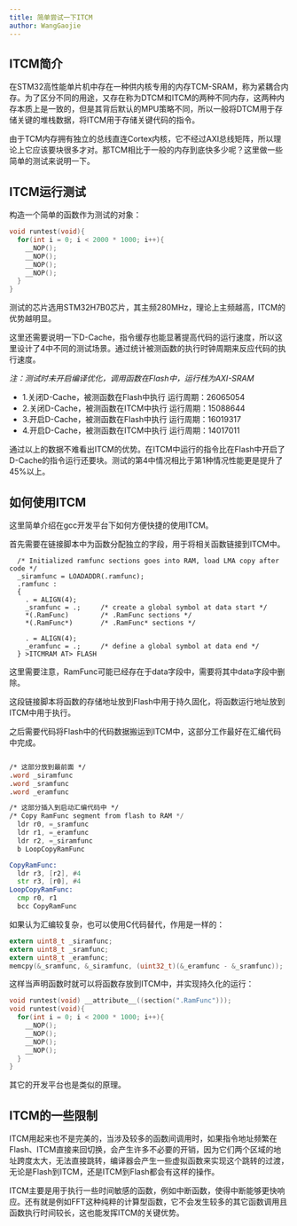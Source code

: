 ```yaml
---
title: 简单尝试一下ITCM
author: WangGaojie
---
```


## ITCM简介
在STM32高性能单片机中存在一种供内核专用的内存TCM-SRAM，称为紧耦合内存。为了区分不同的用途，又存在称为DTCM和ITCM的两种不同内存，这两种内存本质上是一致的，但是其背后默认的MPU策略不同，所以一般将DTCM用于存储关键的堆栈数据，将ITCM用于存储关键代码的指令。

由于TCM内存拥有独立的总线直连Cortex内核，它不经过AXI总线矩阵，所以理论上它应该要块很多才对。那TCM相比于一般的内存到底快多少呢？这里做一些简单的测试来说明一下。

## ITCM运行测试
构造一个简单的函数作为测试的对象：
```c
void runtest(void){
  for(int i = 0; i < 2000 * 1000; i++){
    __NOP();
    __NOP();
    __NOP();
    __NOP();
  }
}
```

测试的芯片选用STM32H7B0芯片，其主频280MHz，理论上主频越高，ITCM的优势越明显。

这里还需要说明一下D-Cache，指令缓存也能显著提高代码的运行速度，所以这里设计了4中不同的测试场景。通过统计被测函数的执行时钟周期来反应代码的执行速度。

*注：测试时未开启编译优化，调用函数在Flash中，运行栈为AXI-SRAM*

- 1.关闭D-Cache，被测函数在Flash中执行
运行周期：26065054
- 2.关闭D-Cache，被测函数在ITCM中执行
运行周期：15088644
- 3.开启D-Cache，被测函数在Flash中执行
运行周期：16019317
- 4.开启D-Cache，被测函数在ITCM中执行
运行周期：14017011

通过以上的数据不难看出ITCM的优势。在ITCM中运行的指令比在Flash中开启了D-Cache的指令运行还要块。测试的第4中情况相比于第1种情况性能更是提升了45%以上。

## 如何使用ITCM
这里简单介绍在gcc开发平台下如何方便快捷的使用ITCM。

首先需要在链接脚本中为函数分配独立的字段，用于将相关函数链接到ITCM中。
```
  /* Initialized ramfunc sections goes into RAM, load LMA copy after code */
  _siramfunc = LOADADDR(.ramfunc);
  .ramfunc :
  {
    . = ALIGN(4);
    _sramfunc = .;     /* create a global symbol at data start */
    *(.RamFunc)        /* .RamFunc sections */
    *(.RamFunc*)       /* .RamFunc* sections */

    . = ALIGN(4);
    _eramfunc = .;     /* define a global symbol at data end */
  } >ITCMRAM AT> FLASH
```
这里需要注意，RamFunc可能已经存在于data字段中，需要将其中data字段中删除。

这段链接脚本将函数的存储地址放到Flash中用于持久固化，将函数运行地址放到ITCM中用于执行。

之后需要代码将Flash中的代码数据搬运到ITCM中，这部分工作最好在汇编代码中完成。
```asm

/* 这部分放到最前面 */
.word _siramfunc
.word _sramfunc
.word _eramfunc

/* 这部分插入到启动汇编代码中 */
/* Copy RamFunc segment from flash to RAM */
  ldr r0, =_sramfunc
  ldr r1, =_eramfunc
  ldr r2, =_siramfunc
  b LoopCopyRamFunc

CopyRamFunc:
  ldr r3, [r2], #4
  str r3, [r0], #4
LoopCopyRamFunc:
  cmp r0, r1
  bcc CopyRamFunc

```
如果认为汇编较复杂，也可以使用C代码替代，作用是一样的：
```c
extern uint8_t _siramfunc;
extern uint8_t _sramfunc;
extern uint8_t _eramfunc;
memcpy(&_sramfunc, &_siramfunc, (uint32_t)(&_eramfunc - &_sramfunc));
```

这样当声明函数时就可以将函数存放到ITCM中，并实现持久化的运行：
```c
void runtest(void) __attribute__((section(".RamFunc")));
void runtest(void){
  for(int i = 0; i < 2000 * 1000; i++){
    __NOP();
    __NOP();
    __NOP();
    __NOP();
  }
}
```

其它的开发平台也是类似的原理。

## ITCM的一些限制
ITCM用起来也不是完美的，当涉及较多的函数间调用时，如果指令地址频繁在Flash、ITCM直接来回切换，会产生许多不必要的开销，因为它们两个区域的地址跨度太大，无法直接跳转，编译器会产生一些虚拟函数来实现这个跳转的过渡，无论是Flash到ITCM，还是ITCM到Flash都会有这样的操作。

ITCM主要是用于执行一些时间敏感的函数，例如中断函数，使得中断能够更快响应。还有就是例如FFT这种纯粹的计算型函数，它不会发生较多的其它函数调用且函数执行时间较长，这也能发挥ITCM的关键优势。
